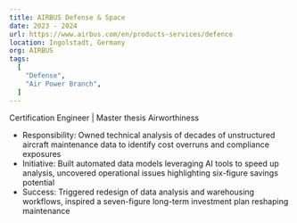 ```yaml
---
title: AIRBUS Defense & Space
date: 2023 - 2024
url: https://www.airbus.com/en/products-services/defence
location: Ingolstadt, Germany
org: AIRBUS
tags:
  [
    "Defense",
    "Air Power Branch",
  ]
---
```

Certification Engineer | Master thesis Airworthiness
- Responsibility: Owned technical analysis of decades of unstructured aircraft maintenance data to identify cost overruns and compliance exposures
- Initiative: Built automated data models leveraging AI tools to speed up analysis, uncovered operational issues highlighting six-figure savings potential
- Success: Triggered redesign of data analysis and warehousing workflows, inspired a seven-figure long-term investment plan reshaping maintenance